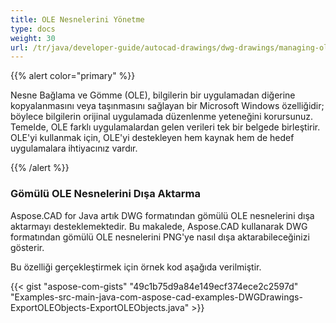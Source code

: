 ```yaml
---
title: OLE Nesnelerini Yönetme
type: docs
weight: 30
url: /tr/java/developer-guide/autocad-drawings/dwg-drawings/managing-ole-objects/
---
```


{{% alert color="primary" %}} 

Nesne Bağlama ve Gömme (OLE), bilgilerin bir uygulamadan diğerine kopyalanmasını veya taşınmasını sağlayan bir Microsoft Windows özelliğidir; böylece bilgilerin orijinal uygulamada düzenlenme yeteneğini korursunuz. Temelde, OLE farklı uygulamalardan gelen verileri tek bir belgede birleştirir. OLE'yi kullanmak için, OLE'yi destekleyen hem kaynak hem de hedef uygulamalara ihtiyacınız vardır.

{{% /alert %}} 
### **Gömülü OLE Nesnelerini Dışa Aktarma**
Aspose.CAD for Java artık DWG formatından gömülü OLE nesnelerini dışa aktarmayı desteklemektedir. Bu makalede, Aspose.CAD kullanarak DWG formatından gömülü OLE nesnelerini PNG'ye nasıl dışa aktarabileceğinizi gösterir.

Bu özelliği gerçekleştirmek için örnek kod aşağıda verilmiştir.

{{< gist "aspose-com-gists" "49c1b75d9a84e149ecf374ece2c2597d" "Examples-src-main-java-com-aspose-cad-examples-DWGDrawings-ExportOLEObjects-ExportOLEObjects.java" >}}
